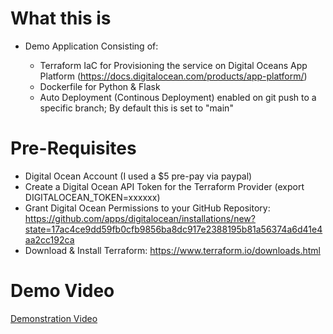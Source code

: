 # What this is

* Demo Application Consisting of:

  - Terraform IaC for Provisioning the service on Digital Oceans App Platform (https://docs.digitalocean.com/products/app-platform/)
  - Dockerfile for Python & Flask
  - Auto Deployment (Continous Deployment) enabled on git push to a specific branch; By default this is set to "main"

# Pre-Requisites

* Digital Ocean Account (I used a $5 pre-pay via paypal)
* Create a Digital Ocean API Token for the Terraform Provider (export DIGITALOCEAN_TOKEN=xxxxxx)
* Grant Digital Ocean Permissions to your GitHub Repository: https://github.com/apps/digitalocean/installations/new?state=17ac4ce9dd59fb0cfb9856ba8dc917e2388195b81a56374a6d41e4aa2cc192ca
* Download & Install Terraform: https://www.terraform.io/downloads.html

# Demo Video
[Demonstration Video](https://mgarber-ops-do-tutorial.s3.amazonaws.com/do-app-tutorial.mp4)
